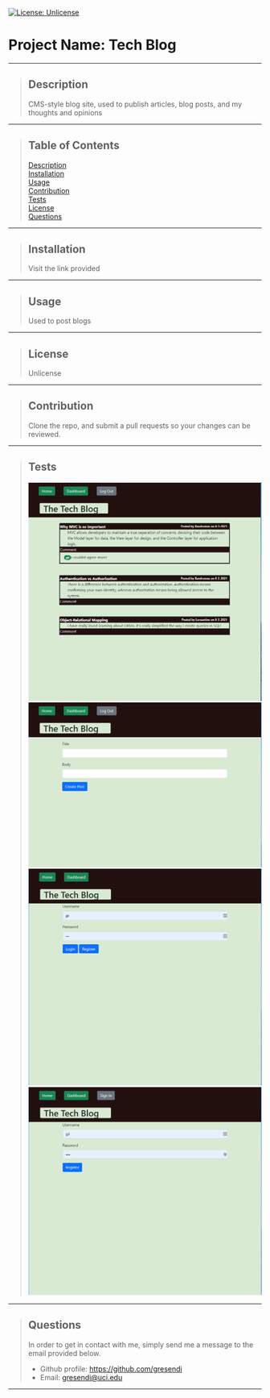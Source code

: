 [![License: Unlicense](https://img.shields.io/badge/license-Unlicense-blue.svg)](http://unlicense.org/)
  # Project Name: Tech Blog   
  * * *
   >## Description
   >CMS-style blog site, used to publish articles, blog posts, and my thoughts and opinions
  * * *
   >## Table of Contents
   > [Description](#description)  
   > [Installation](#installation)  
   > [Usage](#usage)  
   > [Contribution](#contribution)  
   > [Tests](#tests)  
   > [License](#license)  
   > [Questions](#questions)  
  * * *
   >## Installation
   >Visit the link provided
  * * *
   >## Usage
   >Used to post blogs
   * * *
   >## License
   >Unlicense   
  * * *
   >## Contribution
   >Clone the repo, and submit a pull requests so your changes can be reviewed.
  * * *
   >## Tests
   >![Example of Program Running](https://github.com/gresendi/techBlog/blob/main/assets/img/tech1.PNG)
   >![Example of Program Running](https://github.com/gresendi/techBlog/blob/main/assets/img/tech2.PNG)
   >![Example of Program Running](https://github.com/gresendi/techBlog/blob/main/assets/img/tech3.PNG)
   >![Example of Program Running](https://github.com/gresendi/techBlog/blob/main/assets/img/tech4.PNG)
   
  * * *
 > ## Questions
 >In order to get in contact with me, simply send me a message to the email provided below.
 > - Github profile: https://github.com/gresendi  
 > - Email: gresendi@uci.edu
  * * *

